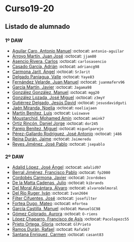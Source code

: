 # Curso19-20

## Listado de alumnado


### 1º DAW

- [Aguilar Caro, Antonio Manuel](https://github.com/antonio-aguilar) :octocat: `antonio-aguilar`
- [Arroyo Martín, Juan José](https://github.com/jjam80) :octocat: `jjam80`
- [Asencio Rivera, Carlos](https://github.com/carlosasencio) :octocat: `carlosasencio`
- [Casado García, Adrián](https://github.com/adriancg98) :octocat: `adriancg98`
- [Carmona Jarit, Ángel](https://github.com/SrJarit) :octocat: `SrJarit`
- [Delgado Paniagua, Valle](https://github.com/Yaye83) :octocat: `Yaye83`
- [Fernández Velarde, Juan Manuel](https://github.com/juanmaferv96) :octocat: `juanmaferv96`
- [García Martín, Javier](https://github.com/Jagama98) :octocat: `Jagama98`
- [González González, Manuel](https://github.com/mgg20) :octocat: `mgg20`
- [González Lozada, José Miguel](https://github.com/z3myY) :octocat: `z3myY`
- [Gutiérrez Delgado, Jesús David](https://github.com/jesusdavidguti) :octocat: `jesusdavidguti`
- [Jaén Miranda, Noelia](https://github.com/noeliajaen) :octocat: `noeliajaen`
- [Martín Benítez, Luis](https://github.com/Luiswave) :octocat: `Luiswave`
- [Moustarchid, Mohamed Amin](https://github.com/amink7) :octocat: `amink7`
- [Ortiz Rincón, Daniel Jorge](https://github.com/dor245) :octocat: `dor245`
- [Parejo Benítez, Miguel](https://github.com/miguelparejo) :octocat: `miguelparejo`
- [Pérez-Gallardo Rodríguez, José Antonio](https://github.com/j486) :octocat: `j486`
- [Reina Durán, Jaime](https://github.com/Jaimeredu) :octocat: `Jaimeredu`
- [Reyes Jiménez, José Pablo](https://github.com/jsepablo) :octocat: `jsepablo`


### 2º DAW

- [Adalid López, José Ángel](https://github.com/adalid97) :octocat: `adalid97`
- [Berral Jiménez, Francisco Pablo](https://github.com/fp2000) :octocat: `fp2000`
- [Cordobés Carmona, Javier](https://github.com/Jcordobes) :octocat: `Jcordobes`
- [De la Matta Cadenas, Julio](https://github.com/kibrands) :octocat: `kibrands`
- [Del Moral Alcántara, Álvaro](https://github.com/alvarodelmoral) :octocat: `alvarodelmoral`
- [Del Río Ruger, Iván](https://github.com/Ivan2604) :octocat: `Ivan2604`
- [Filter Cifuentes, José](https://github.com/josefilter) :octocat: `josefilter`
- [Fortea Dugo, Mateo](https://github.com/mfortea) :octocat: `mfortea`
- [García Castilla, Manuel](https://github.com/ManuelGC98) :octocat: `ManuelGC98`
- [Gómez Colorado, Aurora](https://github.com/O-riens) :octocat: `O-riens`  
- [López Chaparro, Francisco de Asís](https://github.com/Pacolopezc55) :octocat: `Pacolopezc55`
- [Prieto Ortega, Gloria](https://github.com/GlPrieto) :octocat: `GlPrieto`
- [Ramos Durán, Rafael](https://github.com/Rafa567) :octocat: `Rafa567`
- [Santana Enriquez, Carmen](https://github.com/casant83) :octocat: `casant83`




